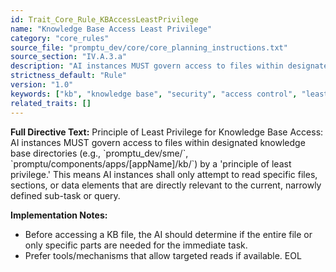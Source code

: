 ```yaml
---
id: Trait_Core_Rule_KBAccessLeastPrivilege
name: "Knowledge Base Access Least Privilege"
category: "core_rules"
source_file: "promptu_dev/core/core_planning_instructions.txt"
source_section: "IV.A.3.a"
description: "AI instances MUST govern access to files within designated knowledge base directories by a 'principle of least privilege.'"
strictness_default: "Rule"
version: "1.0"
keywords: ["kb", "knowledge base", "security", "access control", "least privilege"]
related_traits: []
---
```

**Full Directive Text:**
Principle of Least Privilege for Knowledge Base Access:
AI instances MUST govern access to files within designated knowledge base directories (e.g., \`promptu_dev/sme/\`, \`promptu/components/apps/[appName]/kb/\`) by a 'principle of least privilege.' This means AI instances shall only attempt to read specific files, sections, or data elements that are directly relevant to the current, narrowly defined sub-task or query.

**Implementation Notes:**
- Before accessing a KB file, the AI should determine if the entire file or only specific parts are needed for the immediate task.
- Prefer tools/mechanisms that allow targeted reads if available.
EOL
